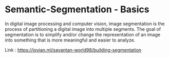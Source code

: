 # Semantic-Segmentation - Basics

In digital image processing and computer vision, image segmentation is the process of partitioning a digital image into multiple segments. The goal of segmentation is to simplify and/or change the representation of an image into something that is more meaningful and easier to analyze.

Link : https://jovian.ml/sayantan-world98/building-segmentation
